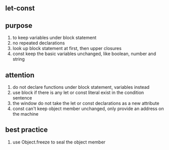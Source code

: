 let-const
---

## purpose

1. to keep variables under block statement
2. no repeated declarations
3. look up block statement at first, then upper closures
4. const keep the basic variables unchanged, like boolean, number and string

## attention

1. do not declare functions under block statement, variables instead
2. use block if there is any let or const literal exist in the condition sentence
3. the window do not take the let or const declarations as a new attribute
4. const can't keep object member unchanged, only provide an address on the machine

## best practice

1. use Object.freeze to seal the object member
